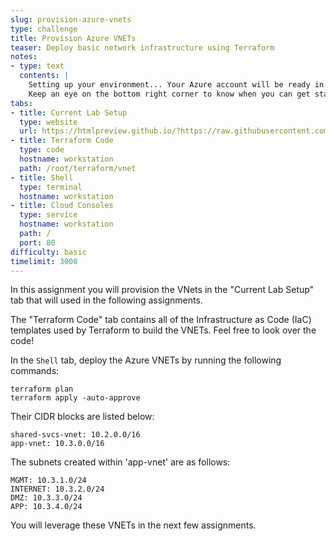 ```yaml
---
slug: provision-azure-vnets
type: challenge
title: Provision Azure VNETs
teaser: Deploy basic network infrastructure using Terraform
notes:
- type: text
  contents: |
    Setting up your environment... Your Azure account will be ready in ~5 minutes.
    Keep an eye on the bottom right corner to know when you can get started.
tabs:
- title: Current Lab Setup
  type: website
  url: https://htmlpreview.github.io/?https://raw.githubusercontent.com/hashicorp/field-workshops-consul/master/instruqt-tracks/network-infrastructure-automation/assets/images/2.NIA-Workshop-VNETs.html
- title: Terraform Code
  type: code
  hostname: workstation
  path: /root/terraform/vnet
- title: Shell
  type: terminal
  hostname: workstation
- title: Cloud Consoles
  type: service
  hostname: workstation
  path: /
  port: 80
difficulty: basic
timelimit: 3000
---
```

In this assignment you will provision the VNets in the "Current Lab Setup" tab that will used in the following assignments.

The "Terraform Code" tab contains all of the Infrastructure as Code (IaC) templates used by Terraform to build the VNETs. Feel free to look over the code!

In the `Shell` tab, deploy the Azure VNETs by running the following commands:
```
terraform plan
terraform apply -auto-approve

```

Their CIDR blocks are listed below:
```
shared-svcs-vnet: 10.2.0.0/16
app-vnet: 10.3.0.0/16
```

The subnets created within 'app-vnet' are as follows:
```
MGMT: 10.3.1.0/24
INTERNET: 10.3.2.0/24
DMZ: 10.3.3.0/24
APP: 10.3.4.0/24
```

You will leverage these VNETs in the next few assignments.
